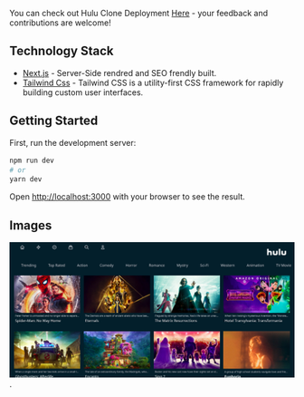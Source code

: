 
You can check out Hulu Clone Deployment [Here](https://hulu-clone-nextjs-psi.vercel.app/) - your feedback and contributions are welcome!

## Technology Stack

- [Next.js](https://nextjs.org) - Server-Side rendred and SEO frendly built.
- [Tailwind Css](https://tailwindcss.com/) - Tailwind CSS is a utility-first CSS framework for rapidly building custom user interfaces.

## Getting Started

First, run the development server:

```bash
npm run dev
# or
yarn dev
```

Open [http://localhost:3000](http://localhost:3000) with your browser to see the result.

## Images

![Main Screen](./assets/bigscreen.png)
.
